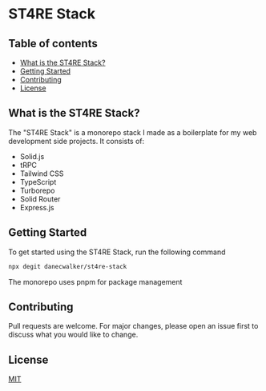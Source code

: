 # ST4RE Stack

## Table of contents

- [What is the ST4RE Stack?](#What-is-the-ST4RE-Stack?)
- [Getting Started](#Getting-Started)
- [Contributing](#Contributing)
- [License](#License)

## What is the ST4RE Stack?

The "ST4RE Stack" is a monorepo stack I made as a boilerplate for my web development side projects. It consists of:

- Solid.js
- tRPC
- Tailwind CSS
- TypeScript
- Turborepo
- Solid Router
- Express.js

## Getting Started

To get started using the ST4RE Stack, run the following command

```bash
npx degit danecwalker/st4re-stack
```

The monorepo uses pnpm for package management

## Contributing

Pull requests are welcome. For major changes, please open an issue first to discuss what you would like to change.

## License

[MIT](./LICENSE)